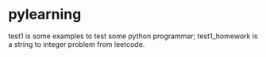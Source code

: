# pylearning

test1 is some examples to test some python programmar;
test1_homework is a string to integer problem from leetcode.